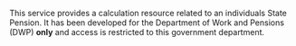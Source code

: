 This service provides a calculation resource related to an individuals State Pension. It has been developed for the Department of Work and Pensions (DWP) **only** and access is restricted to this government department.